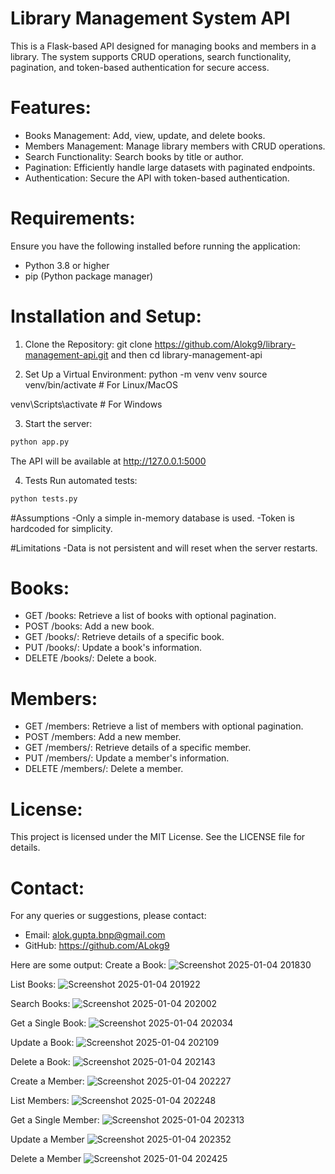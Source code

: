 # Library Management System API

 This is a Flask-based API designed for managing books and members in a library.
 The system supports CRUD operations, search functionality, pagination, and token-based authentication for secure access.

# Features:
 - Books Management: Add, view, update, and delete books.
 - Members Management: Manage library members with CRUD operations.
 - Search Functionality: Search books by title or author.
 - Pagination: Efficiently handle large datasets with paginated endpoints.
 - Authentication: Secure the API with token-based authentication.

# Requirements:
 Ensure you have the following installed before running the application:
 - Python 3.8 or higher
 - pip (Python package manager)

# Installation and Setup:

1. Clone the Repository:
git clone https://github.com/Alokg9/library-management-api.git and then
cd library-management-api

2. Set Up a Virtual Environment:
python -m venv venv
source venv/bin/activate  # For Linux/MacOS

venv\Scripts\activate     # For Windows

3. Start the server:
```bash
python app.py
```
The API will be available at http://127.0.0.1:5000

4. Tests
Run automated tests:
```bash
python tests.py
```
#Assumptions
 -Only a simple in-memory database is used.
 -Token is hardcoded for simplicity.

#Limitations
 -Data is not persistent and will reset when the server restarts.

# Books:
 - GET /books: Retrieve a list of books with optional pagination.
 - POST /books: Add a new book.
 - GET /books/<id>: Retrieve details of a specific book.
 - PUT /books/<id>: Update a book's information.
 - DELETE /books/<id>: Delete a book.

# Members:
 - GET /members: Retrieve a list of members with optional pagination.
 - POST /members: Add a new member.
 - GET /members/<id>: Retrieve details of a specific member.
 - PUT /members/<id>: Update a member's information.
 - DELETE /members/<id>: Delete a member.

# License:
 This project is licensed under the MIT License. See the LICENSE file for details.

# Contact:
 For any queries or suggestions, please contact:
 - Email: alok.gupta.bnp@gmail.com
 - GitHub: https://github.com/ALokg9

Here are some output:
Create a Book:
![Screenshot 2025-01-04 201830](https://github.com/user-attachments/assets/c59d046c-4c23-4c9c-b681-95a8c5a4b963)

List Books:
![Screenshot 2025-01-04 201922](https://github.com/user-attachments/assets/2ed1a89d-c3a3-4264-9704-877267b7a9e4)

Search Books:
![Screenshot 2025-01-04 202002](https://github.com/user-attachments/assets/a273b1a1-c262-44b3-ade1-f9eabf886970)

Get a Single Book:
![Screenshot 2025-01-04 202034](https://github.com/user-attachments/assets/48f5e6c7-79f4-4bad-964f-afe88b690532)

Update a Book:
![Screenshot 2025-01-04 202109](https://github.com/user-attachments/assets/2a797a57-d6b2-434c-85da-b68b2a01b95e)

Delete a Book:
![Screenshot 2025-01-04 202143](https://github.com/user-attachments/assets/5aa40a8a-c1d1-4321-84bd-8ad0dc4f89f0)

Create a Member:
![Screenshot 2025-01-04 202227](https://github.com/user-attachments/assets/b2d08b5e-eb76-4511-a658-5b8706dedd94)

List Members:
![Screenshot 2025-01-04 202248](https://github.com/user-attachments/assets/62d0b03b-930c-4b19-b82c-9f31b1afaeb5)

Get a Single Member:
![Screenshot 2025-01-04 202313](https://github.com/user-attachments/assets/6423fdfb-79b6-4335-91d6-5b04dd8f5078)

Update a Member
![Screenshot 2025-01-04 202352](https://github.com/user-attachments/assets/92811d35-48d1-4620-aa4c-c570e3c60547)

Delete a Member
![Screenshot 2025-01-04 202425](https://github.com/user-attachments/assets/2f2ccbd2-54c9-4830-917b-74cf198ee99f)

